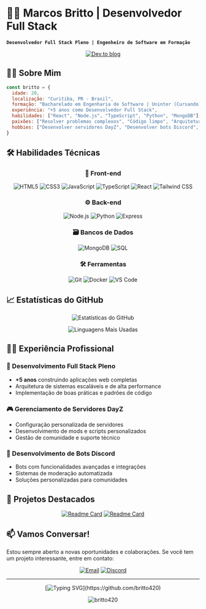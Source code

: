 # 🐱‍👤 Marcos Britto | Desenvolvedor Full Stack

**`Desenvolvedor Full Stack Pleno | Engenheiro de Software em Formação`**

<div align="center">
  
[![Dev.to blog](https://img.shields.io/badge/PORTFOLIO-0A0A0A?style=for-the-badge&logo=dev.to&logoColor=white)](https://brittodev.xyz)
  
</div>

## 👨‍💻 Sobre Mim

```javascript
const britto = {
  idade: 20,
  localização: "Curitiba, PR - Brasil",
  formação: "Bacharelado em Engenharia de Software | Uninter (Cursando)",
  experiência: "+5 anos como Desenvolvedor Full Stack",
  habilidades: ["React", "Node.js", "TypeScript", "Python", "MongoDB"],
  paixões: ["Resolver problemas complexos", "Código limpo", "Arquitetura de software"],
  hobbies: ["Desenvolver servidores DayZ", "Desenvolver bots Discord", "Aprender novas tecnologias"]
}
```

## 🛠️ Habilidades Técnicas

<div align="center">
  
### 🎨 Front-end
![HTML5](https://img.shields.io/badge/HTML5-E34F26?style=for-the-badge&logo=html5&logoColor=white)
![CSS3](https://img.shields.io/badge/CSS3-1572B6?style=for-the-badge&logo=css3&logoColor=white)
![JavaScript](https://img.shields.io/badge/JavaScript-F7DF1E?style=for-the-badge&logo=javascript&logoColor=black)
![TypeScript](https://img.shields.io/badge/TypeScript-007ACC?style=for-the-badge&logo=typescript&logoColor=white)
![React](https://img.shields.io/badge/React-20232A?style=for-the-badge&logo=react&logoColor=61DAFB)
![Tailwind CSS](https://img.shields.io/badge/Tailwind_CSS-38B2AC?style=for-the-badge&logo=tailwind-css&logoColor=white)

### ⚙️ Back-end
![Node.js](https://img.shields.io/badge/Node.js-339933?style=for-the-badge&logo=nodedotjs&logoColor=white)
![Python](https://img.shields.io/badge/Python-3776AB?style=for-the-badge&logo=python&logoColor=white)
![Express](https://img.shields.io/badge/Express.js-000000?style=for-the-badge&logo=express&logoColor=white)

### 🗃️ Bancos de Dados
![MongoDB](https://img.shields.io/badge/MongoDB-4EA94B?style=for-the-badge&logo=mongodb&logoColor=white)
![SQL](https://img.shields.io/badge/SQL-4479A1?style=for-the-badge&logo=mysql&logoColor=white)

### 🛠️ Ferramentas
![Git](https://img.shields.io/badge/Git-F05032?style=for-the-badge&logo=git&logoColor=white)
![Docker](https://img.shields.io/badge/Docker-2496ED?style=for-the-badge&logo=docker&logoColor=white)
![VS Code](https://img.shields.io/badge/VS_Code-007ACC?style=for-the-badge&logo=visual-studio-code&logoColor=white)

</div>

## 📈 Estatísticas do GitHub

<div align="center">
  
![Estatísticas do GitHub](https://github-readme-stats.vercel.app/api?username=britto420&show_icons=true&theme=tokyonight&include_all_commits=true&locale=pt-br&hide_border=true&custom_title=Minhas%20Contribuições&card_width=450)
  
![Linguagens Mais Usadas](https://github-readme-stats.vercel.app/api/top-langs/?username=britto420&theme=tokyonight&layout=compact&custom_title=Tecnologias%20Favoritas&langs_count=8&hide_border=true&card_width=350)

</div>

## 👨‍💻 Experiência Profissional

### 💼 Desenvolvimento Full Stack Pleno
- **+5 anos** construindo aplicações web completas
- Arquitetura de sistemas escaláveis e de alta performance
- Implementação de boas práticas e padrões de código

### 🎮 Gerenciamento de Servidores DayZ
- Configuração personalizada de servidores
- Desenvolvimento de mods e scripts personalizados
- Gestão de comunidade e suporte técnico

### 🤖 Desenvolvimento de Bots Discord
- Bots com funcionalidades avançadas e integrações
- Sistemas de moderação automatizada
- Soluções personalizadas para comunidades

## 🌟 Projetos Destacados

<div align="center">
  
[![Readme Card](https://github-readme-stats.vercel.app/api/pin/?username=britto420&repo=burn-project&theme=tokyonight)](https://burn-project.vercel.app)
[![Readme Card](https://github-readme-stats.vercel.app/api/pin/?username=britto420&repo=insul-project&theme=tokyonight)](https://insul-project.vercel.app)

</div>

## 📫 Vamos Conversar!

Estou sempre aberto a novas oportunidades e colaborações. Se você tem um projeto interessante, entre em contato:

<div align="center">
  
[![Email](https://img.shields.io/badge/Email-D14836?style=for-the-badge&logo=gmail&logoColor=white)](mailto:britto.vsc@gmail.com)
[![Discord](https://img.shields.io/badge/Discord-5865F2?style=for-the-badge&logo=discord&logoColor=white)](https://discord.gg/ryZY5fmGqA)
  
</div>

---

<div align="center">
  
[![Typing SVG](https://readme-typing-svg.demolab.com?font=Victor+Mono&weight=600&size=22&duration=2000&pause=300&color=9D4EDD&width=650&lines=>>+BRITTO++%3A%3A++FULLSTACK_DEV;>>+TECH+STACK%3A+[React,Node,Python];>>+MODE%3A+BUILDING_INNOVATION;)](https://github.com/britto420)

</div>

<p align="center"> 
  <img src="https://komarev.com/ghpvc/?username=britto&label=Profile%20views&color=9D4EDD&style=flat" alt="britto420" /> 
</p>
